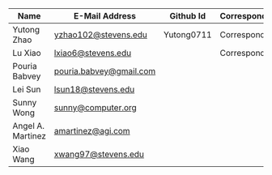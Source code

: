 | Name				| E-Mail Address				| Github Id | Corresponding	|
| ----------------- | ----------------------------- | --------- | ------------- |
| Yutong Zhao		| yzhao102@stevens.edu			| Yutong0711| Corresponding |
| Lu Xiao			| lxiao6@stevens.edu	   		|			| Corresponding	|
| Pouria Babvey		| pouria.babvey@gmail.com		|  			| 				|
| Lei Sun			| lsun18@stevens.edu			|			| 				|
| Sunny Wong 		| sunny@computer.org			|			|				|
| Angel A. Martinez	| amartinez@agi.com				|			|				|
| Xiao Wang			| xwang97@stevens.edu			|			|				|